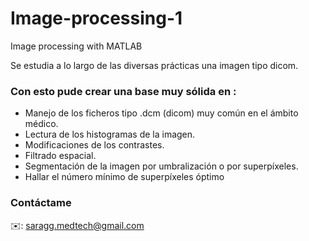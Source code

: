 # Image-processing-1
Image processing with MATLAB

Se estudia a lo largo de las diversas prácticas una imagen tipo dicom.

### Con esto pude crear una base muy sólida en :

- Manejo de los ficheros tipo .dcm (dicom) muy común en el ámbito médico.
- Lectura de los histogramas de la imagen.
- Modificaciones de los contrastes.
- Filtrado espacial.
- Segmentación de la imagen por umbralización o por superpíxeles.
- Hallar el número mínimo de superpíxeles óptimo

### Contáctame

✉️: saragg.medtech@gmail.com
